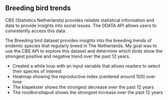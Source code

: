 ## Breeding bird trends 

CBS (Statistics Netherlands) provides reliable statistical information and data to provide insights into social issues. The 0DATA API allows users to consistently access this data. 


The Breeding bird dataset provides insights into the breeding trends of endemic species that regularly breed in The Netherlands. My goal was to use the CBS API to explore this dataset and determine which birds show the  strongest positive and negative trend over the past 12 years.



  - Created a while loop with an input variable that allows readers to select their species of interest
  - Heatmap showing the reproductive index (centered around 100) over time 
  - The klapekster shows the strongest decrease over the past 12 years
  - The roodborsttapuit shows the strongest increase over the past 12 years
